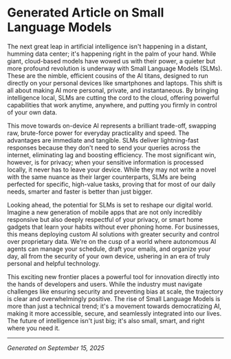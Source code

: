 # Generated Article on Small Language Models

The next great leap in artificial intelligence isn't happening in a distant, humming data center; it's happening right in the palm of your hand. While giant, cloud-based models have wowed us with their power, a quieter but more profound revolution is underway with Small Language Models (SLMs). These are the nimble, efficient cousins of the AI titans, designed to run directly on your personal devices like smartphones and laptops. This shift is all about making AI more personal, private, and instantaneous. By bringing intelligence local, SLMs are cutting the cord to the cloud, offering powerful capabilities that work anytime, anywhere, and putting you firmly in control of your own data.

This move towards on-device AI represents a brilliant trade-off, swapping raw, brute-force power for everyday practicality and speed. The advantages are immediate and tangible. SLMs deliver lightning-fast responses because they don't need to send your queries across the internet, eliminating lag and boosting efficiency. The most significant win, however, is for privacy; when your sensitive information is processed locally, it never has to leave your device. While they may not write a novel with the same nuance as their larger counterparts, SLMs are being perfected for specific, high-value tasks, proving that for most of our daily needs, smarter and faster is better than just bigger.

Looking ahead, the potential for SLMs is set to reshape our digital world. Imagine a new generation of mobile apps that are not only incredibly responsive but also deeply respectful of your privacy, or smart home gadgets that learn your habits without ever phoning home. For businesses, this means deploying custom AI solutions with greater security and control over proprietary data. We're on the cusp of a world where autonomous AI agents can manage your schedule, draft your emails, and organize your day, all from the security of your own device, ushering in an era of truly personal and helpful technology.

This exciting new frontier places a powerful tool for innovation directly into the hands of developers and users. While the industry must navigate challenges like ensuring security and preventing bias at scale, the trajectory is clear and overwhelmingly positive. The rise of Small Language Models is more than just a technical trend; it's a movement towards democratizing AI, making it more accessible, secure, and seamlessly integrated into our lives. The future of intelligence isn't just big; it's also small, smart, and right where you need it.

---
*Generated on September 15, 2025*